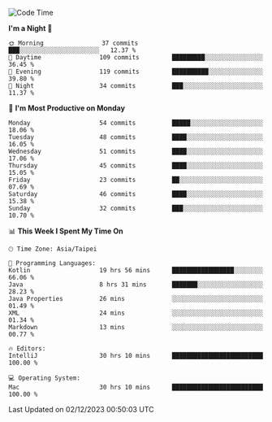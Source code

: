 <!--START_SECTION:waka-->
![Code Time](http://img.shields.io/badge/Code%20Time-715%20hrs%2059%20mins-blue)

**I'm a Night 🦉** 

```text
🌞 Morning                37 commits          ███░░░░░░░░░░░░░░░░░░░░░░   12.37 % 
🌆 Daytime                109 commits         █████████░░░░░░░░░░░░░░░░   36.45 % 
🌃 Evening                119 commits         ██████████░░░░░░░░░░░░░░░   39.80 % 
🌙 Night                  34 commits          ███░░░░░░░░░░░░░░░░░░░░░░   11.37 % 
```
📅 **I'm Most Productive on Monday** 

```text
Monday                   54 commits          █████░░░░░░░░░░░░░░░░░░░░   18.06 % 
Tuesday                  48 commits          ████░░░░░░░░░░░░░░░░░░░░░   16.05 % 
Wednesday                51 commits          ████░░░░░░░░░░░░░░░░░░░░░   17.06 % 
Thursday                 45 commits          ████░░░░░░░░░░░░░░░░░░░░░   15.05 % 
Friday                   23 commits          ██░░░░░░░░░░░░░░░░░░░░░░░   07.69 % 
Saturday                 46 commits          ████░░░░░░░░░░░░░░░░░░░░░   15.38 % 
Sunday                   32 commits          ███░░░░░░░░░░░░░░░░░░░░░░   10.70 % 
```


📊 **This Week I Spent My Time On** 

```text
🕑︎ Time Zone: Asia/Taipei

💬 Programming Languages: 
Kotlin                   19 hrs 56 mins      █████████████████░░░░░░░░   66.06 % 
Java                     8 hrs 31 mins       ███████░░░░░░░░░░░░░░░░░░   28.23 % 
Java Properties          26 mins             ░░░░░░░░░░░░░░░░░░░░░░░░░   01.49 % 
XML                      24 mins             ░░░░░░░░░░░░░░░░░░░░░░░░░   01.34 % 
Markdown                 13 mins             ░░░░░░░░░░░░░░░░░░░░░░░░░   00.77 % 

🔥 Editors: 
IntelliJ                 30 hrs 10 mins      █████████████████████████   100.00 % 

💻 Operating System: 
Mac                      30 hrs 10 mins      █████████████████████████   100.00 % 
```


 Last Updated on 02/12/2023 00:50:03 UTC
<!--END_SECTION:waka-->
